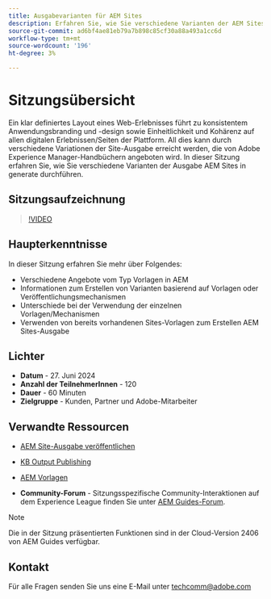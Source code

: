 ```yaml
---
title: Ausgabevarianten für AEM Sites
description: Erfahren Sie, wie Sie verschiedene Varianten der AEM Sites-Ausgabe aus AEM Guides generate verwenden.
source-git-commit: ad6bf4ae81eb79a7b898c85cf30a88a493a1cc6d
workflow-type: tm+mt
source-wordcount: '196'
ht-degree: 3%

---
```



# Sitzungsübersicht

Ein klar definiertes Layout eines Web-Erlebnisses führt zu konsistentem Anwendungsbranding und -design sowie Einheitlichkeit und Kohärenz auf allen digitalen Erlebnissen/Seiten der Plattform.
All dies kann durch verschiedene Variationen der Site-Ausgabe erreicht werden, die von Adobe Experience Manager-Handbüchern angeboten wird.
In dieser Sitzung erfahren Sie, wie Sie verschiedene Varianten der Ausgabe AEM Sites in generate durchführen.

## Sitzungsaufzeichnung

>[!VIDEO](https://video.tv.adobe.com/v/3430649/)

## Haupterkenntnisse

In dieser Sitzung erfahren Sie mehr über Folgendes:

- Verschiedene Angebote vom Typ Vorlagen in AEM
- Informationen zum Erstellen von Varianten basierend auf Vorlagen oder Veröffentlichungsmechanismen
- Unterschiede bei der Verwendung der einzelnen Vorlagen/Mechanismen
- Verwenden von bereits vorhandenen Sites-Vorlagen zum Erstellen AEM Sites-Ausgabe

## Lichter

- **Datum** - 27. Juni 2024
- **Anzahl der TeilnehmerInnen** - 120
- **Dauer** - 60 Minuten
- **Zielgruppe** - Kunden, Partner und Adobe-Mitarbeiter

## Verwandte Ressourcen


- [AEM Site-Ausgabe veröffentlichen](https://experienceleague.adobe.com/en/docs/experience-manager-guides/using/user-guide/output-gen/output-presets-aemg/generate-output-aem-site#:~:text=To%20open%20output%20presets%20for,configurations%2C%20and%20then%20click%20Save.)

- [KB Output Publishing](https://experienceleague.adobe.com/en/docs/experience-manager-guides/using/user-guide/output-gen/output-presets-aemg/generate-output-knowledge-base)

- [AEM Vorlagen](https://experienceleague.adobe.com/de/docs/experience-manager-65/content/implementing/developing/platform/templates/templates)

- **Community-Forum** - Sitzungsspezifische Community-Interaktionen auf dem Experience League finden Sie unter [AEM Guides-Forum](https://experienceleaguecommunities.adobe.com/t5/experience-manager-guides/bd-p/xml-documentation-discussions).

>[!NOTE]
>
> Die in der Sitzung präsentierten Funktionen sind in der Cloud-Version 2406 von AEM Guides verfügbar.

## Kontakt

Für alle Fragen senden Sie uns eine E-Mail unter <techcomm@adobe.com>
